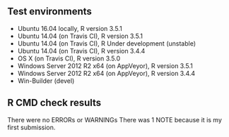 
## Test environments
* Ubuntu 16.04 locally, R version 3.5.1
* Ubuntu 14.04 (on Travis CI), R version 3.5.1
* Ubuntu 14.04 (on Travis CI), R Under development (unstable) 
* Ubuntu 14.04 (on Travis CI), R version 3.4.4
* OS X (on Travis CI), R version 3.5.0
* Windows Server 2012 R2 x64 (on AppVeyor), R version 3.5.1 
* Windows Server 2012 R2 x64 (on AppVeyor), R version 3.4.4
* Win-Builder (devel)

## R CMD check results
There were no ERRORs or WARNINGs
There was 1 NOTE because it is my first submission.


